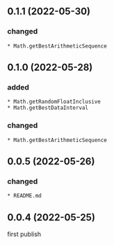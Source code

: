 ## 0.1.1 (2022-05-30)

### changed
    * Math.getBestArithmeticSequence

## 0.1.0 (2022-05-28)

### added
    * Math.getRandomFloatInclusive
    * Math.getBestDataInterval
### changed
    * Math.getBestArithmeticSequence

## 0.0.5 (2022-05-26)

### changed
    * README.md

## 0.0.4 (2022-05-25)

first publish